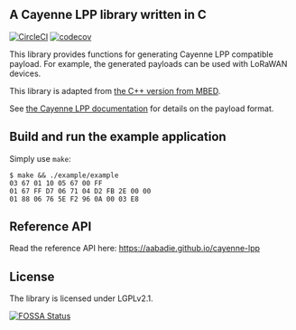## A Cayenne LPP library written in C

[![CircleCI](https://circleci.com/gh/aabadie/cayenne-lpp/tree/master.svg?style=shield&circle-token=:circle-token)](https://circleci.com/gh/aabadie/cayenne-lpp/tree/master) [![codecov](https://codecov.io/gh/aabadie/cayenne-lpp/branch/master/graph/badge.svg)](https://codecov.io/gh/aabadie/cayenne-lpp)

This library provides functions for generating Cayenne LPP compatible payload.
For example, the generated payloads can be used with LoRaWAN devices.

This library is adapted from
[the C++ version from MBED](https://developer.mbed.org/teams/myDevicesIoT/code/Cayenne-LPP/).

See [the Cayenne LPP documentation](https://mydevices.com/cayenne/docs_stage/lora/#lora-cayenne-low-power-payload)
for details on the payload format.

## Build and run the example application

Simply use `make`:

    $ make && ./example/example
    03 67 01 10 05 67 00 FF
    01 67 FF D7 06 71 04 D2 FB 2E 00 00
    01 88 06 76 5E F2 96 0A 00 03 E8

## Reference API

Read the reference API here: https://aabadie.github.io/cayenne-lpp

## License

The library is licensed under LGPLv2.1.

[![FOSSA Status](https://app.fossa.io/api/projects/git%2Bgithub.com%2Faabadie%2Fcayenne-lpp.svg?type=large)](https://app.fossa.io/projects/git%2Bgithub.com%2Faabadie%2Fcayenne-lpp?ref=badge_large)
